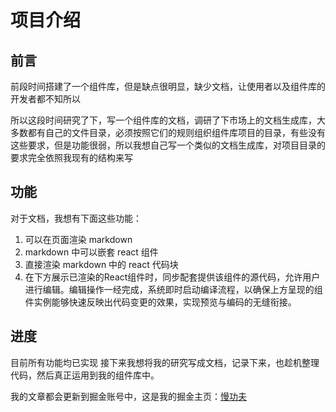 # 项目介绍

## 前言

前段时间搭建了一个组件库，但是缺点很明显，缺少文档，让使用者以及组件库的开发者都不知所以

所以这段时间研究了下，写一个组件库的文档，调研了下市场上的文档生成库，大多数都有自己的文件目录，必须按照它们的规则组织组件库项目的目录，有些没有这些要求，但是功能很弱，所以我想自己写一个类似的文档生成库，对项目目录的要求完全依照我现有的结构来写

## 功能

对于文档，我想有下面这些功能：

1. 可以在页面渲染 markdown
2. markdown 中可以嵌套 react 组件
3. 直接渲染 markdown 中的 react 代码块
4. 在下方展示已渲染的React组件时，同步配套提供该组件的源代码，允许用户进行编辑。编辑操作一经完成，系统即时启动编译流程，以确保上方呈现的组件实例能够快速反映出代码变更的效果，实现预览与编码的无缝衔接。

## 进度

目前所有功能均已实现 接下来我想将我的研究写成文档，记录下来，也趁机整理代码，然后真正运用到我的组件库中。

我的文章都会更新到掘金账号中，这是我的掘金主页：[慢功夫](https://juejin.cn/user/567787440573229/posts)